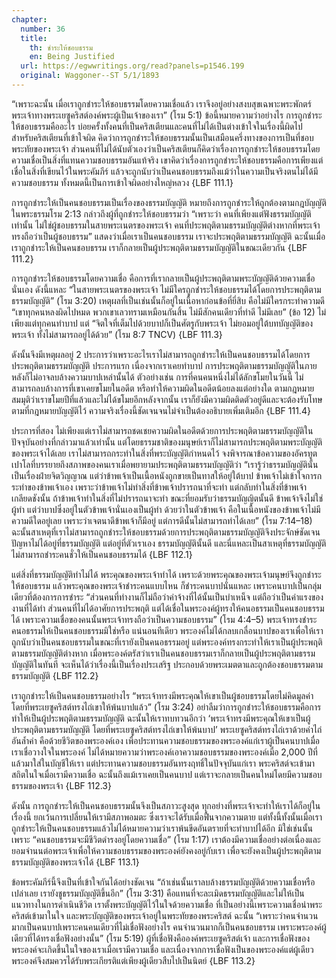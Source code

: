 ```yaml
---
chapter:
  number: 36
  title:
    th: ชำระให้ชอบธรรม
    en: Being Justified
  url: https://egwwritings.org/read?panels=p1546.199
  original: Waggoner--ST 5/1/1893
---
```


“เพราะฉะนั้น เมื่อเราถูกชำระให้ชอบธรรมโดยความเชื่อแล้ว เราจึงอยู่อย่างสงบสุขเฉพาะพระพักตร์พระเจ้าทางพระเยซูคริสต์องค์พระผู้เป็นเจ้าของเรา” (โรม 5:1) ข้อนี้หมายความว่าอย่างไร การถูกชำระให้ชอบธรรมคืออะไร บ่อยครั้งทั้งคนที่เป็นคริสเตียนและคนที่ไม่ได้เป็นต่างเข้าใจในเรื่องนี้ผิดไป สำหรับคริสเตียนที่เข้าใจผิด คิดว่าการถูกชำระให้ชอบธรรมนั้นเป็นเสมือนครึ่งทางของการเป็นที่ชอบพระทัยของพระเจ้า ส่วนคนที่ไม่ได้นับตัวเองว่าเป็นคริสเตียนก็คิดว่าเรื่องการถูกชำระให้ชอบธรรมโดยความเชื่อเป็นสิ่งที่แทนความชอบธรรมอันแท้จริง เขาคิดว่าเรื่องการถูกชำระให้ชอบธรรมคือการเพียงแต่เชื่อในสิ่งที่เขียนไว้ในพระคัมภีร์ แล้วจะถูกนับว่าเป็นคนชอบธรรมถึงแม้ว่าในความเป็นจริงตนไม่ได้มีความชอบธรรม ทั้งหมดนี้เป็นการเข้าใจผิดอย่างใหญ่หลวง {LBF 111.1}

การถูกชำระให้เป็นคนชอบธรรมเป็นเรื่องของธรรมบัญญัติ หมายถึงการถูกชำระให้ถูกต้องตามกฎบัญญัติ ในพระธรรมโรม 2:13 กล่าวถึงผู้ที่ถูกชำระให้ชอบธรรมว่า “เพราะว่า คนที่เพียงแต่ฟังธรรมบัญญัติเท่านั้น ไม่ใช่ผู้ชอบธรรมในสายพระเนตรของพระเจ้า คนที่ประพฤติตามธรรมบัญญัติต่างหากที่พระเจ้าทรงถือว่าเป็นผู้ชอบธรรม” แสดงว่าเมื่อเราเป็นคนชอบธรรม เราจะประพฤติตามธรรมบัญญัติ ฉะนั้นเมื่อเราถูกชำระให้เป็นคนชอบธรรม เราก็กลายเป็นผู้ประพฤติตามธรรมบัญญัติในขณะเดียวกัน {LBF 111.2}

การถูกชำระให้ชอบธรรมโดยความเชื่อ คือการที่เรากลายเป็นผู้ประพฤติตามพระบัญญัติด้วยความเชื่อนั่นเอง ดังนี้แหละ “ในสายพระเนตรของพระเจ้า ไม่มีใครถูกชำระให้ชอบธรรมได้โดยการประพฤติตามธรรมบัญญัติ” (โรม 3:20) เหตุผลที่เป็นเช่นนั้นก็อยู่ในเนื้อหาก่อนข้อที่ยี่สิบ คือไม่มีใครกระทำความดี “เขาทุกคนหลงผิดไปหมด พวกเขาเลวทรามเหมือนกันสิ้น ไม่มีสักคนเดียวที่ทำดี ไม่มีเลย” (ข้อ 12) ไม่เพียงแต่ทุกคนทำบาป แต่ “จิตใจที่เต็มไปด้วยบาปก็เป็นศัตรูกับพระเจ้า ไม่ยอมอยู่ใต้บทบัญญัติของพระเจ้า ทั้งไม่สามารถอยู่ได้ด้วย” (โรม 8:7 TNCV) {LBF 111.3}

ดังนั้นจึงมีเหตุผลอยู่ 2 ประการว่าเพราะอะไรเราไม่สามารถถูกชำระให้เป็นคนชอบธรรมได้โดยการประพฤติตามธรรมบัญญัติ ประการแรก เนื่องจากเราเคยทำบาป การประพฤติตามธรรมบัญญัติในภายหลังก็ไม่อาจลบล้างความบาปเหล่านั้นได้ ตัวอย่างเช่น การที่คนคนหนึ่งไม่ได้ลักขโมยในวันนี้ ไม่สามารถลบล้างการที่เขาเคยขโมยในอดีต หรือทำให้ความผิดในอดีตน้อยลงแต่อย่างใด ตามกฎหมาย สมมุติว่าเราขโมยปีที่แล้วและไม่ได้ขโมยอีกหลังจากนั้น เราก็ยังมีความผิดติดตัวอยู่ดีและจะต้องรับโทษตามที่กฎหมายบัญญัติไว้ ความจริงเรื่องนี้ชัดเจนจนไม่จำเป็นต้องอธิบายเพิ่มเติมอีก {LBF 111.4}

ประการที่สอง ไม่เพียงแต่เราไม่สามารถชดเชยความผิดในอดีตด้วยการประพฤติตามธรรมบัญญัติในปัจจุบันอย่างที่กล่าวมาแล้วเท่านั้น แต่โดยธรรมชาติของมนุษย์เราก็ไม่สามารถประพฤติตามพระบัญญัติของพระเจ้าได้เลย เราไม่สามารถกระทำในสิ่งที่พระบัญญัติกำหนดไว้ จงพิจารณาข้อความของอัครทูตเปาโลที่บรรยายถึงสภาพของคนเราเมื่อพยายามประพฤติตามธรรมบัญญัติว่า “เรารู้ว่าธรรมบัญญัตินั้นเป็นเรื่องฝ่ายจิตวิญญาณ แต่ว่าข้าพเจ้าเป็นเนื้อหนังถูกขายเป็นทาสให้อยู่ใต้บาป ข้าพเจ้าไม่เข้าใจการกระทำของข้าพเจ้าเอง เพราะว่าข้าพเจ้าไม่ทำสิ่งที่ข้าพเจ้าปรารถนาที่จะทำ แต่กลับทำในสิ่งที่ข้าพเจ้าเกลียดชังนั้น ถ้าข้าพเจ้าทำในสิ่งที่ไม่ปรารถนาจะทำ ขณะที่ยอมรับว่าธรรมบัญญิตนั้นดี ข้าพเจ้าจึงไม่ใช่ผู้ทำ แต่ว่าบาปซึ่งอยู่ในตัวข้าพเจ้านั่นเองเป็นผู้ทำ ด้วยว่าในตัวข้าพเจ้า คือในเนื้อหนังของข้าพเจ้าไม่มีความดีใดอยู่เลย เพราะว่าเจตนาดีข้าพเจ้าก็มีอยู่ แต่การดีนั้นไม่สามารถทำได้เลย” (โรม 7:14–18) ฉะนั้นสาเหตุที่เราไม่สามารถถูกชำระให้ชอบธรรมด้วยการประพฤติตามธรรมบัญญัติจึงประจักษ์ชัดเจน ปัญหาไม่ได้อยู่ที่ธรรมบัญญัติ แต่อยู่ที่ตัวเราเอง ธรรมบัญญัตินั้นดี และนี่แหละเป็นสาเหตุที่ธรรมบัญญัติไม่สามารถชำระคนชั่วให้เป็นคนชอบธรรมได้ {LBF 112.1}

แต่สิ่งที่ธรรมบัญญัติทำไม่ได้ พระคุณของพระเจ้าทำได้ เพราะด้วยพระคุณของพระเจ้ามนุษย์จึงถูกชำระให้ชอบธรรม แล้วพระคุณของพระเจ้าชำระคนแบบไหน ก็ชำระคนบาปนั่นแหละ เพราะคนบาปเป็นกลุ่มเดียวที่ต้องการการชำระ “ส่วนคนที่ทำงานก็ไม่ถือว่าค่าจ้างที่ได้นั้นเป็นบำเหน็จ แต่ถือว่าเป็นค่าแรงของงานที่ได้ทำ ส่วนคนที่ไม่ได้อาศัยการประพฤติ แต่ได้เชื่อในพระองค์ผู้ทรงให้คนอธรรมเป็นคนชอบธรรมได้ เพราะความเชื่อของคนนั้นพระเจ้าทรงถือว่าเป็นความชอบธรรม” (โรม 4:4–5) พระเจ้าทรงชำระคนอธรรมให้เป็นคนชอบธรรมมิใช่หรือ แน่นอนทีเดียว พระองค์ไม่ได้กลบเกลื่อนบาปของเราเพื่อให้เราถูกนับว่าเป็นคนชอบธรรมในขณะที่เรายังเป็นคนอธรรมอยู่ แต่พระองค์ทรงกระทำให้เราเป็นผู้ประพฤติตามธรรมบัญญัติต่างหาก เมื่อพระองค์ตรัสว่าเราเป็นคนชอบธรรมเราก็กลายเป็นผู้ประพฤติตามธรรมบัญญัติในทันที จะเห็นได้ว่าเรื่องนี้เป็นเรื่องประเสริฐ ประกอบด้วยพระเมตตาและถูกต้องชอบธรรมตามธรรมบัญญัติ {LBF 112.2}

เราถูกชำระให้เป็นคนชอบธรรมอย่างไร “พระเจ้าทรงมีพระคุณให้เขาเป็นผู้ชอบธรรมโดยไม่คิดมูลค่า โดยที่พระเยซูคริสต์ทรงไถ่เขาให้พ้นบาปแล้ว” (โรม 3:24) อย่าลืมว่าการถูกชำระให้ชอบธรรมคือการทำให้เป็นผู้ประพฤติตามธรรมบัญญัติ ฉะนั้นให้เราทบทวนอีกว่า ‘พระเจ้าทรงมีพระคุณให้เขาเป็นผู้ประพฤติตามธรรมบัญญัติ โดยที่พระเยซูคริสต์ทรงไถ่เขาให้พ้นบาป’ พระเยซูคริสต์ทรงไถ่เราด้วยค่าไถ่อันล้ำค่า คือด้วยชีวิตของพระองค์เอง เพื่อประทานความชอบธรรมของพระองค์แก่เราผู้เป็นคนบาปเมื่อเราเชื่อวางใจในพระองค์ ไม่ได้หมายความว่าพระองค์เอาความชอบธรรมของพระองค์เมื่อ 2,000 ปีที่แล้วมาใส่ในบัญชีให้เรา แต่ประทานความชอบธรรมอันทรงฤทธิ์ในปัจจุบันแก่เรา พระคริสต์จะเข้ามาสถิตในใจเมื่อเรามีความเชื่อ ฉะนั้นถึงแม้เราเคยเป็นคนบาป แต่เราจะกลายเป็นคนใหม่โดยมีความชอบธรรมของพระเจ้า {LBF 112.3}

ดังนั้น การถูกชำระให้เป็นคนชอบธรรมนั้นจึงเป็นสภาวะสูงสุด ทุกอย่างที่พระเจ้าจะทำให้เราได้ก็อยู่ในเรื่องนี้ ยกเว้นการเปลี่ยนให้เรามีสภาพอมตะ ซึ่งเราจะได้รับเมื่อฟื้นจากความตาย แต่ทั้งนี้ทั้งนั้นเมื่อเราถูกชำระให้เป็นคนชอบธรรมแล้วไม่ได้หมายความว่าเราพ้นขีดอันตรายที่จะทำบาปได้อีก มิใช่เช่นนั้น เพราะ “คนชอบธรรมจะมีชีวิตดำรงอยู่โดยความเชื่อ” (โรม 1:17) เราต้องมีความเชื่ออย่างต่อเนื่องและยอมจำนนต่อพระเจ้าเพื่อให้ความชอบธรรมของพระองค์ยังคงอยู่กับเรา เพื่อจะยังคงเป็นผู้ประพฤติตามธรรมบัญญัติของพระเจ้าได้ {LBF 113.1}

ข้อพระคัมภีร์นี้จึงเป็นที่เข้าใจกันได้อย่างชัดเจน “ถ้าเช่นนั้นเราลบล้างธรรมบัญญัติด้วยความเชื่อหรือ เปล่าเลย เรายังชูธรรมบัญญัติขึ้นอีก” (โรม 3:31) คือแทนที่จะละเมิดธรรมบัญญัติและไม่ให้เป็นแนวทางในการดำเนินชีวิต เราตั้งพระบัญญัติไว้ในใจด้วยความเชื่อ ที่เป็นอย่างนี้เพราะความเชื่อนำพระคริสต์เข้ามาในใจ และพระบัญญัติของพระเจ้าอยู่ในพระทัยของพระคริสต์ ฉะนั้น “เพราะว่าคนจำนวนมากเป็นคนบาปเพราะคนคนเดียวที่ไม่เชื่อฟังอย่างไร คนจำนวนมากก็เป็นคนชอบธรรม เพราะพระองค์ผู้เดียวที่ได้ทรงเชื่อฟังอย่างนั้น” (โรม 5:19) ผู้ที่เชื่อฟังคือองค์พระเยซูคริสต์เจ้า และการเชื่อฟังของพระองค์จะเกิดขึ้นในใจของเราเมื่อเรามีความเชื่อ และเนื่องจากการเชื่อฟังเป็นของพระองค์แต่ผู้เดียว พระองค์จึงสมควรได้รับพระเกียรติแต่เพียงผู้เดียวสืบไปเป็นนิตย์ {LBF 113.2}
